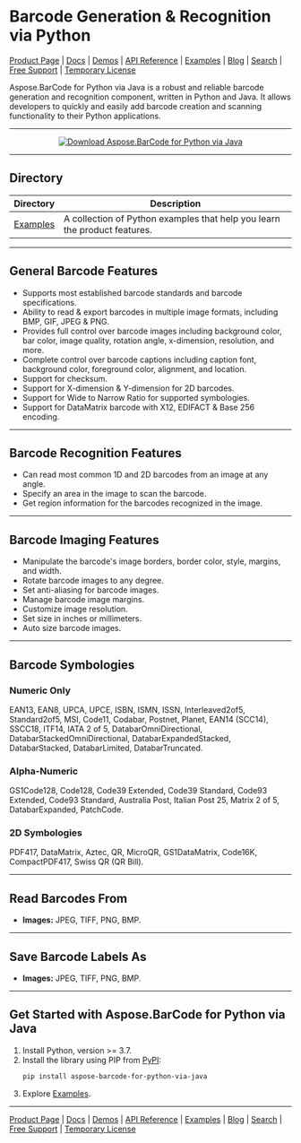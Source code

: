 # Barcode Generation & Recognition via Python

[Product Page](https://products.aspose.com/barcode/python-java) | [Docs](https://docs.aspose.com/barcode/pythonjava/) | [Demos](https://products.aspose.app/barcode/family) | [API Reference](https://apireference.aspose.com/barcode/python) | [Examples](https://github.com/aspose-barcode/Aspose.BarCode-for-Python-via-Java/tree/master/src/examples) | [Blog](https://blog.aspose.com/category/barcode/) | [Search](https://search.aspose.com/) | [Free Support](https://forum.aspose.com/c/barcode) | [Temporary License](https://purchase.aspose.com/temporary-license)

Aspose.BarCode for Python via Java is a robust and reliable barcode generation and recognition component, written in Python and Java. It allows developers to quickly and easily add barcode creation and scanning functionality to their Python applications.

---

<p align="center">
    <a title="Download complete Aspose.BarCode for Python via Java source code" href="https://github.com/aspose-barcode/Aspose.BarCode-for-Python-via-Java/archive/master.zip">
    <img src="https://raw.github.com/AsposeExamples/java-examples-dashboard/master/images/downloadZip-Button-Large.png" alt="Download Aspose.BarCode for Python via Java" />
    </a>
</p>

---

## Directory

| Directory | Description |
| --------- | ----------- |
| [Examples](src/examples) | A collection of Python examples that help you learn the product features. |

---

## General Barcode Features

- Supports most established barcode standards and barcode specifications.
- Ability to read & export barcodes in multiple image formats, including BMP, GIF, JPEG & PNG.
- Provides full control over barcode images including background color, bar color, image quality, rotation angle, x-dimension, resolution, and more.
- Complete control over barcode captions including caption font, background color, foreground color, alignment, and location.
- Support for checksum.
- Support for X-dimension & Y-dimension for 2D barcodes.
- Support for Wide to Narrow Ratio for supported symbologies.
- Support for DataMatrix barcode with X12, EDIFACT & Base 256 encoding.

---

## Barcode Recognition Features

- Can read most common 1D and 2D barcodes from an image at any angle.
- Specify an area in the image to scan the barcode.
- Get region information for the barcodes recognized in the image.

---

## Barcode Imaging Features

- Manipulate the barcode's image borders, border color, style, margins, and width.
- Rotate barcode images to any degree.
- Set anti-aliasing for barcode images.
- Manage barcode image margins.
- Customize image resolution.
- Set size in inches or millimeters.
- Auto size barcode images.

---

## Barcode Symbologies

### Numeric Only
EAN13, EAN8, UPCA, UPCE, ISBN, ISMN, ISSN, Interleaved2of5, Standard2of5, MSI, Code11, Codabar, Postnet, Planet, EAN14 (SCC14), SSCC18, ITF14, IATA 2 of 5, DatabarOmniDirectional, DatabarStackedOmniDirectional, DatabarExpandedStacked, DatabarStacked, DatabarLimited, DatabarTruncated.

### Alpha-Numeric
GS1Code128, Code128, Code39 Extended, Code39 Standard, Code93 Extended, Code93 Standard, Australia Post, Italian Post 25, Matrix 2 of 5, DatabarExpanded, PatchCode.

### 2D Symbologies
PDF417, DataMatrix, Aztec, QR, MicroQR, GS1DataMatrix, Code16K, CompactPDF417, Swiss QR (QR Bill).

---

## Read Barcodes From

- **Images:** JPEG, TIFF, PNG, BMP.

---

## Save Barcode Labels As

- **Images:** JPEG, TIFF, PNG, BMP.

---

## Get Started with Aspose.BarCode for Python via Java

1. Install Python, version >= 3.7.
2. Install the library using PIP from [PyPI](https://pypi.org/project/aspose-barcode-for-python-via-java/):
   ```bash
   pip install aspose-barcode-for-python-via-java
   ```
3. Explore [Examples](https://github.com/aspose-barcode/Aspose.BarCode-for-Python-via-Java/tree/master/examples).

---

[Product Page](https://products.aspose.com/barcode/python-java) | [Docs](https://docs.aspose.com/barcode/pythonjava/) | [Demos](https://products.aspose.app/barcode/family) | [API Reference](https://apireference.aspose.com/barcode/python) | [Examples](https://github.com/aspose-barcode/Aspose.BarCode-for-Python-via-Java/tree/master/src/examples) | [Blog](https://blog.aspose.com/category/barcode/) | [Search](https://search.aspose.com/) | [Free Support](https://forum.aspose.com/c/barcode) | [Temporary License](https://purchase.aspose.com/temporary-license)
